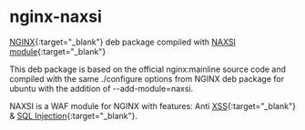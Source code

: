 # nginx-naxsi
[NGINX](http://nginx.org/){:target="_blank"} deb package compiled with [NAXSI module](https://github.com/nbs-system/naxsi){:target="_blank"}

This deb package is based on the official nginx:mainline source code and compiled with the same ./configure options from NGINX deb package for ubuntu with the addition of --add-module=naxsi.

NAXSI is a WAF module for NGINX with features: Anti [XSS](https://www.owasp.org/index.php/Cross-site_Scripting_%28XSS%29){:target="_blank"} & [SQL Injection](https://www.owasp.org/index.php/SQL_injection){:target="_blank"}.
